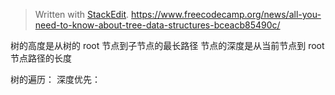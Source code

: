 	


> Written with [StackEdit](https://stackedit.io/).
https://www.freecodecamp.org/news/all-you-need-to-know-about-tree-data-structures-bceacb85490c/

树的高度是从树的 root 节点到子节点的最长路径
节点的深度是从当前节点到 root 节点路径的长度

树的遍历：
深度优先：
<!--stackedit_data:
eyJoaXN0b3J5IjpbMTU0NDkyOTMwMiwxOTU2NzA2NDI5LC0xMT
I4Njk4Nzc5LC0yMzAzMDA1MTVdfQ==
-->
